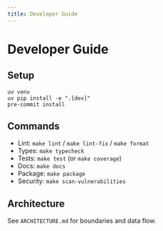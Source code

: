 ```yaml
---
title: Developer Guide
---
```


# Developer Guide

## Setup
```
uv venv
uv pip install -e ".[dev]"
pre-commit install
```

## Commands
- Lint: `make lint` / `make lint-fix` / `make format`
- Types: `make typecheck`
- Tests: `make test` (or `make coverage`)
- Docs: `make docs`
- Package: `make package`
- Security: `make scan-vulnerabilities`

## Architecture
See `ARCHITECTURE.md` for boundaries and data flow.

